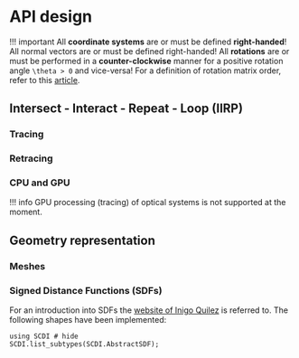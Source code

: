 # API design

!!! important
    All **coordinate systems** are or must be defined **right-handed**! All normal vectors are or must be defined right-handed! 
    All **rotations** are or must be performed in a **counter-clockwise** manner for a positive rotation angle ``\theta > 0`` and vice-versa!
    For a definition of rotation matrix order, refer to this [article](https://dominicplein.medium.com/extrinsic-intrinsic-rotation-do-i-multiply-from-right-or-left-357c38c1abfd).

## Intersect - Interact - Repeat - Loop (IIRP)

### Tracing

### Retracing

### CPU and GPU

!!! info
    GPU processing (tracing) of optical systems is  not supported at the moment.

## Geometry representation

### Meshes

### Signed Distance Functions (SDFs)

For an introduction into SDFs the [website of Inigo Quilez](https://iquilezles.org/articles/distfunctions/) is referred to. The following shapes have been implemented:

```@repl
using SCDI # hide
SCDI.list_subtypes(SCDI.AbstractSDF);
```
